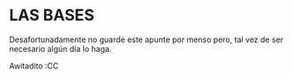 # LAS BASES 

Desafortunadamente no guarde este apunte por menso pero, tal vez de ser necesario algún día lo haga.

Awitadito :CC

